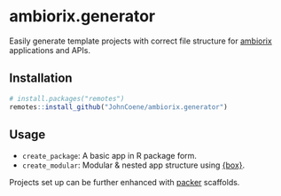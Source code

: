 <!-- badges: start -->
<!-- badges: end -->

# ambiorix.generator

Easily generate template projects with correct file structure for [ambiorix](https://github.com/JohnCoene/ambiorix) applications and APIs.

## Installation

``` r
# install.packages("remotes")
remotes::install_github("JohnCoene/ambiorix.generator")
```

## Usage

- `create_package`: A basic app in R package form. 
- `create_modular`: Modular & nested app structure using [{box}](https://klmr.me/box/).

Projects set up can be further enhanced with [packer](https://packer.john-coene.com/#/) scaffolds.
